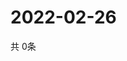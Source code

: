 # 2022-02-26
  共 0条

  <!-- BEGIN -->
  <!-- 最后更新时间Sat Feb 26 2022 15:03:13 GMT+0000 (Coordinated Universal Time) -->
  
  <!-- END -->
  
  